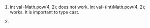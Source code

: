 1. int val=Math.pow(4, 2); does not work.
int val=(int)Math.pow(4, 2); works. It is important to type cast.

2. 